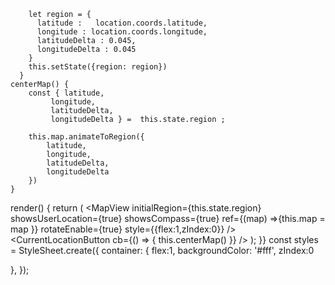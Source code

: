         let region = {
          latitude :   location.coords.latitude,
          longitude : location.coords.longitude,
          latitudeDelta : 0.045,
          longitudeDelta : 0.045
        }
        this.setState({region: region}) 
      } 
    centerMap() {
        const { latitude,
             longitude,
             latitudeDelta,
             longitudeDelta } =  this.state.region ;

        this.map.animateToRegion({
            latitude,
            longitude,
            latitudeDelta,
            longitudeDelta
        })
    }      
  render() {
    return (
      <View style={styles.container}>
        <MapView
        initialRegion={this.state.region}
        showsUserLocation={true}
        showsCompass={true}
        ref={(map) =>{this.map = map }}
        rotateEnable={true}
        style={{flex:1,zIndex:0}}
      />
      <Destinationbutton />
      <CurrentLocationButton cb={() => { this.centerMap() }} />
      </View>
    );
  }}
const styles = StyleSheet.create({
  container: {
    flex:1,
    backgroundColor: '#fff',
    zIndex:0
    
  },
});
